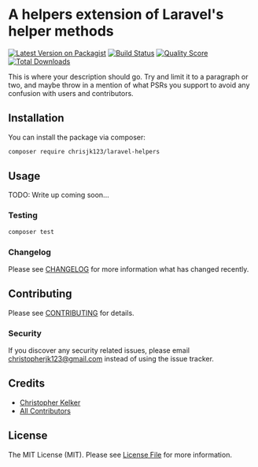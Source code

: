 # A helpers extension of Laravel's helper methods

[![Latest Version on Packagist](https://img.shields.io/packagist/v/chrisjk123/laravel-helpers.svg?style=flat-square)](https://packagist.org/packages/chrisjk123/laravel-helpers)
[![Build Status](https://img.shields.io/travis/chrisjk123/laravel-helpers/master.svg?style=flat-square)](https://travis-ci.org/chrisjk123/laravel-helpers)
[![Quality Score](https://img.shields.io/scrutinizer/g/chrisjk123/laravel-helpers.svg?style=flat-square)](https://scrutinizer-ci.com/g/chrisjk123/laravel-helpers)
[![Total Downloads](https://img.shields.io/packagist/dt/chrisjk123/laravel-helpers.svg?style=flat-square)](https://packagist.org/packages/chrisjk123/laravel-helpers)

This is where your description should go. Try and limit it to a paragraph or two, and maybe throw in a mention of what PSRs you support to avoid any confusion with users and contributors.

## Installation

You can install the package via composer:

```bash
composer require chrisjk123/laravel-helpers
```

## Usage

TODO: Write up coming soon...

### Testing

``` bash
composer test
```

### Changelog

Please see [CHANGELOG](CHANGELOG.md) for more information what has changed recently.

## Contributing

Please see [CONTRIBUTING](CONTRIBUTING.md) for details.

### Security

If you discover any security related issues, please email christopherjk123@gmail.com instead of using the issue tracker.

## Credits

- [Christopher Kelker](https://github.com/chrisjk123)
- [All Contributors](../../contributors)

## License

The MIT License (MIT). Please see [License File](LICENSE.md) for more information.
